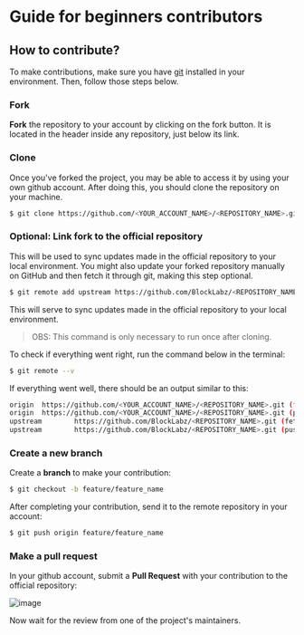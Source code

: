 # Guide for beginners contributors

## How to contribute?

To make contributions, make sure you have [git](https://git-scm.com/) installed in your environment. Then, follow those steps below.

### Fork

**Fork** the repository to your account by clicking on the fork button. It is located in the header inside any repository, just below its link.

### Clone

Once you've forked the project, you may be able to access it by using your own github account. After doing this, you should clone the repository on your machine.

```bash
$ git clone https://github.com/<YOUR_ACCOUNT_NAME>/<REPOSITORY_NAME>.git
```

### Optional: Link fork to the official repository

This will be used to sync updates made in the official repository to your local environment. You might also update your forked repository manually on GitHub and then fetch it through git, making this step optional.

```bash
$ git remote add upstream https://github.com/BlockLabz/<REPOSITORY_NAME>.git
```

This will serve to sync updates made in the official repository to your local environment.

> OBS: This command is only necessary to run once after cloning.

To check if everything went right, run the command below in the terminal:

```bash
$ git remote --v
```

If everything went well, there should be an output similar to this:

```bash
origin  https://github.com/<YOUR_ACCOUNT_NAME>/<REPOSITORY_NAME>.git (fetch)
origin  https://github.com/<YOUR_ACCOUNT_NAME>/<REPOSITORY_NAME>.git (push)
upstream        https://github.com/BlockLabz/<REPOSITORY_NAME>.git (fetch)
upstream        https://github.com/BlockLabz/<REPOSITORY_NAME>.git (push)
```

### Create a new branch

Create a **branch** to make your contribution:

```bash
$ git checkout -b feature/feature_name
```

After completing your contribution, send it to the remote repository in your account:

```bash
$ git push origin feature/feature_name
```

### Make a pull request

In your github account, submit a **Pull Request** with your contribution to the official repository:

![image](https://user-images.githubusercontent.com/50463866/103661883-0089b400-4f4e-11eb-8752-3c341fdc3e4a.png)

Now wait for the review from one of the project's maintainers.
